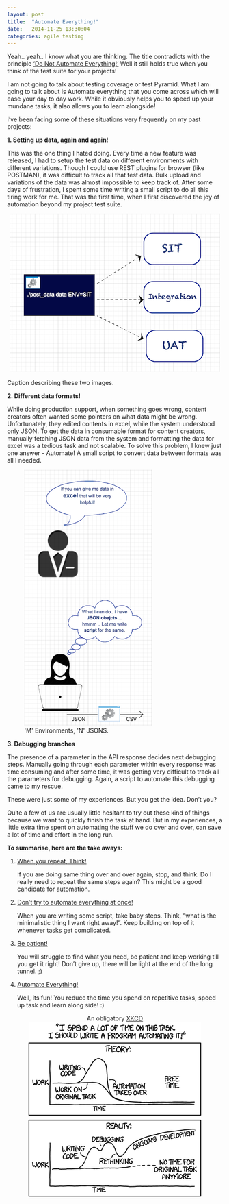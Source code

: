 ```yaml
---
layout: post
title:  "Automate Everything!"
date:   2014-11-25 13:30:04
categories: agile testing
---
```

Yeah.. yeah.. I know what you are thinking. The title contradicts with the principle <u>‘Do Not Automate Everything!’</u> Well it still holds  true when you think of the test suite for your projects!

I am not going to talk about testing coverage or test Pyramid. What I am going to talk about is Automate everything that you come across which will ease your day to day work. While it obviously helps you to speed up your mundane tasks, it also allows you to learn alongside!

I’ve been facing some of these situations very frequently on my past projects:

**1. Setting up data, again and again!**

This was the one thing I hated doing. Every time a new feature was released, I had to setup the test data on different environments with different variations. Though I could use REST plugins for browser (like POSTMAN), it was difficult to track all that test data. Bulk upload and variations of the data was almost impossible to keep track of.
After some days of frustration, I spent some time writing a small script to do all this tiring work for me. That was the first time, when I first discovered the joy of automation beyond my project test suite.

<p align="middle">
    <img src="/assets/post_to_diff_env.png" alt="">
    <figcaption>Caption describing these two images.</figcaption>
</p>


**2. Different data formats!**

While doing production support, when something goes wrong, content creators often wanted some pointers on what data might be wrong. Unfortunately, they edited contents in excel, while the system understood only JSON. To get the data in consumable format for content creators, manually fetching JSON data from the system and formatting the data for excel was a tedious task and not scalable. To solve this problem, I knew just one answer - Automate! A small script to convert data between formats was all I needed.

<figure class="half">
    <img src="/assets/content_creator.png" alt="Business/Content Creator" width="300" style="float: left">
	<img src="/assets/support_people.png" alt="Support People" width="300">
	<figcaption> 'M' Environments, 'N' JSONS. </figcaption>
</figure>


**3. Debugging branches**

The presence of a parameter in the API response decides next debugging steps. Manually going through each parameter within every response was time consuming and after some time, it was getting very difficult to track all the parameters for debugging. Again, a script to automate this debugging came to my rescue.

These were just some of my experiences. But you get the idea. Don’t you?

Quite a few of us are usually little hesitant to try out these kind of things because we want to quickly finish the task at hand. But in my experiences, a little extra time spent on automating the stuff we do over and over, can save a lot of time and effort in the long run.

**To summarise, here are the take aways:**

1. <u> When you repeat, Think! </u>

    If you are doing same thing over and over again, stop, and think. Do I really need to repeat the same steps again? This might be a good candidate for automation.

2. <u>Don’t try to automate everything at once!</u>

    When you are writing some script, take baby steps. Think, “what is the minimalistic thing I want right away!”. Keep building on top of it whenever tasks get complicated.

3. <u> Be patient! </u>

     You will struggle to find what you need, be patient and keep working till you get it right! Don’t give up, there will be light at the end of the long tunnel. ;)

4. <u> Automate Everything! </u>

    Well, its fun! You reduce the time you spend on repetitive tasks, speed up task and learn along side! :)

<p align="middle">
    An obligatory <a href="http://xkcd.com/1319">XKCD</a>
    <br/>
    <img src="/assets/automation.png" alt ="XKCD">
</p>


